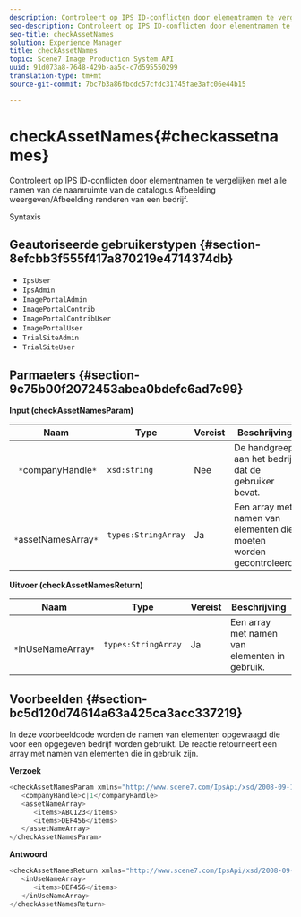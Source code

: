 ```yaml
---
description: Controleert op IPS ID-conflicten door elementnamen te vergelijken met alle namen van de naamruimte van de catalogus Afbeelding weergeven/Afbeelding renderen van een bedrijf.
seo-description: Controleert op IPS ID-conflicten door elementnamen te vergelijken met alle namen van de naamruimte van de catalogus Afbeelding weergeven/Afbeelding renderen van een bedrijf.
seo-title: checkAssetNames
solution: Experience Manager
title: checkAssetNames
topic: Scene7 Image Production System API
uuid: 91d073a8-7648-429b-aa5c-c7d595550299
translation-type: tm+mt
source-git-commit: 7bc7b3a86fbcdc57cfdc31745fae3afc06e44b15

---
```



# checkAssetNames{#checkassetnames}

Controleert op IPS ID-conflicten door elementnamen te vergelijken met alle namen van de naamruimte van de catalogus Afbeelding weergeven/Afbeelding renderen van een bedrijf.

Syntaxis

## Geautoriseerde gebruikerstypen {#section-8efcbb3f555f417a870219e4714374db}

* `IpsUser`
* `IpsAdmin`
* `ImagePortalAdmin`
* `ImagePortalContrib`
* `ImagePortalContribUser`
* `ImagePortalUser`
* `TrialSiteAdmin`
* `TrialSiteUser`

## Parmaeters {#section-9c75b00f2072453abea0bdefc6ad7c99}

**Input (checkAssetNamesParam)**

| Naam | Type | Vereist | Beschrijving |
|---|---|---|---|
| ` *`companyHandle`*` | `xsd:string` | Nee | De handgreep aan het bedrijf dat de gebruiker bevat. |
| ` *`assetNamesArray`*` | `types:StringArray` | Ja | Een array met namen van elementen die moeten worden gecontroleerd. |

**Uitvoer (checkAssetNamesReturn)**

| Naam | Type | Vereist | Beschrijving |
|---|---|---|---|
| ` *`inUseNameArray`*` | `types:StringArray` | Ja | Een array met namen van elementen in gebruik. |

## Voorbeelden {#section-bc5d120d74614a63a425ca3acc337219}

In deze voorbeeldcode worden de namen van elementen opgevraagd die voor een opgegeven bedrijf worden gebruikt. De reactie retourneert een array met namen van elementen die in gebruik zijn.

**Verzoek**

```java
<checkAssetNamesParam xmlns="http://www.scene7.com/IpsApi/xsd/2008-09-10">
   <companyHandle>c|1</companyHandle>
   <assetNameArray>
      <items>ABC123</items>
      <items>DEF456</items>
   </assetNameArray>
</checkAssetNamesParam>
```

**Antwoord**

```java
<checkAssetNamesReturn xmlns="http://www.scene7.com/IpsApi/xsd/2008-09-10">
   <inUseNameArray>
      <items>DEF456</items>
   </inUseNameArray>
</checkAssetNamesReturn>
```

